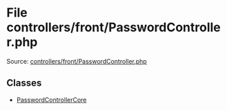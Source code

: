 File controllers/front/PasswordController.php
=========

Source: [controllers/front/PasswordController.php](https://github.com/PrestaShop/PrestaShop/blob/1.5.0.2/controllers/front/PasswordController.php)


Classes
-------

* [PasswordControllerCore](class.PasswordControllerCore.md)

